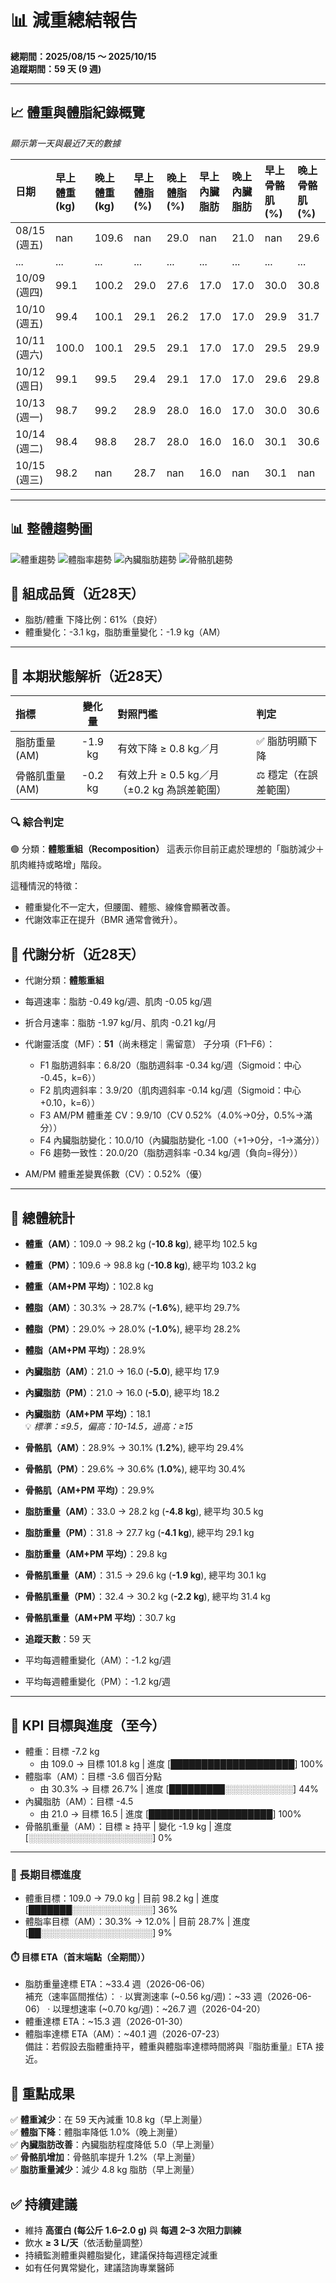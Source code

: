 # 📊 減重總結報告

**總期間：2025/08/15 ～ 2025/10/15**  
**追蹤期間：59 天 (9 週)**  

---

## 📈 體重與體脂紀錄概覽

*顯示第一天與最近7天的數據*

| 日期         | 早上體重 (kg)   | 晚上體重 (kg)   | 早上體脂 (%)   | 晚上體脂 (%)   | 早上內臟脂肪   | 晚上內臟脂肪   | 早上骨骼肌 (%)   | 晚上骨骼肌 (%)   |
|:-------------|:----------------|:----------------|:---------------|:---------------|:---------------|:---------------|:-----------------|:-----------------|
| 08/15 (週五) | nan             | 109.6           | nan            | 29.0           | nan            | 21.0           | nan              | 29.6             |
| ...          | ...             | ...             | ...            | ...            | ...            | ...            | ...              | ...              |
| 10/09 (週四) | 99.1            | 100.2           | 29.0           | 27.6           | 17.0           | 17.0           | 30.0             | 30.8             |
| 10/10 (週五) | 99.4            | 100.1           | 29.1           | 26.2           | 17.0           | 17.0           | 29.9             | 31.7             |
| 10/11 (週六) | 100.0           | 100.1           | 29.5           | 29.1           | 17.0           | 17.0           | 29.5             | 29.9             |
| 10/12 (週日) | 99.1            | 99.5            | 29.4           | 29.1           | 17.0           | 17.0           | 29.6             | 29.8             |
| 10/13 (週一) | 98.7            | 99.2            | 28.9           | 28.0           | 16.0           | 17.0           | 30.0             | 30.6             |
| 10/14 (週二) | 98.4            | 98.8            | 28.7           | 28.0           | 16.0           | 16.0           | 30.1             | 30.6             |
| 10/15 (週三) | 98.2            | nan             | 28.7           | nan            | 16.0           | nan            | 30.1             | nan              |

---

## 📊 整體趨勢圖

![體重趨勢](summary_weight_trend.png)
![體脂率趨勢](summary_bodyfat_trend.png)
![內臟脂肪趨勢](summary_visceral_fat_trend.png)
![骨骼肌趨勢](summary_muscle_trend.png)

## 🧪 組成品質（近28天）

- 脂肪/體重 下降比例：61%（良好）  
- 體重變化：-3.1 kg，脂肪重量變化：-1.9 kg（AM）  

---


## 🧭 本期狀態解析（近28天）

| 指標 | 變化量 | 對照門檻 | 判定 |
|:--|:--:|:--|:--|
| 脂肪重量 (AM) | -1.9 kg | 有效下降 ≥ 0.8 kg／月 | ✅ 脂肪明顯下降 |
| 骨骼肌重量 (AM) | -0.2 kg | 有效上升 ≥ 0.5 kg／月（±0.2 kg 為誤差範圍） | ⚖️ 穩定（在誤差範圍） |

### 🔍 綜合判定

🟢 分類：**體態重組（Recomposition）**
這表示你目前正處於理想的「脂肪減少＋肌肉維持或略增」階段。

這種情況的特徵：

- 體重變化不一定大，但腰圍、體態、線條會顯著改善。
- 代謝效率正在提升（BMR 通常會微升）。


## 🔬 代謝分析（近28天）

- 代謝分類：**體態重組**
- 每週速率：脂肪 -0.49 kg/週、肌肉 -0.05 kg/週
- 折合月速率：脂肪 -1.97 kg/月、肌肉 -0.21 kg/月

- 代謝靈活度（MF）：**51**（尚未穩定｜需留意）
  子分項（F1–F6）：
  - F1 脂肪週斜率：6.8/20（脂肪週斜率 -0.34 kg/週（Sigmoid：中心 -0.45，k=6））
  - F2 肌肉週斜率：3.9/20（肌肉週斜率 -0.14 kg/週（Sigmoid：中心 +0.10，k=6））
  - F3 AM/PM 體重差 CV：9.9/10（CV 0.52%（4.0%→0分，0.5%→滿分））
  - F4 內臟脂肪變化：10.0/10（內臟脂肪變化 -1.00（+1→0分，-1→滿分））
  - F6 趨勢一致性：20.0/20（脂肪週斜率 -0.34 kg/週（負向=得分））
- AM/PM 體重差變異係數（CV）：0.52%（優）
---

## 📌 總體統計

- **體重（AM）**：109.0 → 98.2 kg  (**-10.8 kg**), 總平均 102.5 kg  
- **體重（PM）**：109.6 → 98.8 kg  (**-10.8 kg**), 總平均 103.2 kg  
- **體重（AM+PM 平均）**：102.8 kg  

- **體脂（AM）**：30.3% → 28.7%  (**-1.6%**), 總平均 29.7%  
- **體脂（PM）**：29.0% → 28.0%  (**-1.0%**), 總平均 28.2%  
- **體脂（AM+PM 平均）**：28.9%  

- **內臟脂肪（AM）**：21.0 → 16.0  (**-5.0**), 總平均 17.9  
- **內臟脂肪（PM）**：21.0 → 16.0  (**-5.0**), 總平均 18.2  
- **內臟脂肪（AM+PM 平均）**：18.1  
  💡 *標準：≤9.5，偏高：10-14.5，過高：≥15*  

- **骨骼肌（AM）**：28.9% → 30.1%  (**1.2%**), 總平均 29.4%  
- **骨骼肌（PM）**：29.6% → 30.6%  (**1.0%**), 總平均 30.4%  
- **骨骼肌（AM+PM 平均）**：29.9%  

- **脂肪重量（AM）**：33.0 → 28.2 kg  (**-4.8 kg**), 總平均 30.5 kg  
- **脂肪重量（PM）**：31.8 → 27.7 kg  (**-4.1 kg**), 總平均 29.1 kg  
- **脂肪重量（AM+PM 平均）**：29.8 kg  

- **骨骼肌重量（AM）**：31.5 → 29.6 kg  (**-1.9 kg**), 總平均 30.1 kg  
- **骨骼肌重量（PM）**：32.4 → 30.2 kg  (**-2.2 kg**), 總平均 31.4 kg  
- **骨骼肌重量（AM+PM 平均）**：30.7 kg  

- **追蹤天數**：59 天  
- 平均每週體重變化（AM）：-1.2 kg/週  
- 平均每週體重變化（PM）：-1.2 kg/週

---

## 🎯 KPI 目標與進度（至今）

- 體重：目標 -7.2 kg  
  - 由 109.0 → 目標 101.8 kg  | 進度 [████████████████████] 100%  
- 體脂率（AM）：目標 -3.6 個百分點  
  - 由 30.3% → 目標 26.7%  | 進度 [█████████░░░░░░░░░░░] 44%  
- 內臟脂肪（AM）：目標 -4.5  
  - 由 21.0 → 目標 16.5  | 進度 [████████████████████] 100%  
- 骨骼肌重量（AM）：目標 ≥ 持平  | 變化 -1.9 kg  | 進度 [░░░░░░░░░░░░░░░░░░░░] 0%  

---

### 🎯 長期目標進度
- 體重目標：109.0 → 79.0 kg  | 目前 98.2 kg  | 進度 [███████░░░░░░░░░░░░░] 36%  
- 體脂率目標（AM）：30.3% → 12.0%  | 目前 28.7%  | 進度 [██░░░░░░░░░░░░░░░░░░] 9%  

#### ⏱️ 目標 ETA（首末端點（全期間））
- 脂肪重量達標 ETA：~33.4 週（2026-06-06）  
  補充（速率區間推估）：
  · 以實測速率 (~0.56 kg/週)：~33 週（2026-06-06）
  · 以理想速率 (~0.70 kg/週)：~26.7 週（2026-04-20）
- 體重達標 ETA：~15.3 週（2026-01-30）  
- 體脂率達標 ETA（AM）：~40.1 週（2026-07-23）  
  備註：若假設去脂體重持平，體重與體脂率達標時間將與『脂肪重量』ETA 接近。

## 🎯 重點成果

✅ **體重減少**：在 59 天內減重 10.8 kg（早上測量）  
✅ **體脂下降**：體脂率降低 1.0%（晚上測量）  
✅ **內臟脂肪改善**：內臟脂肪程度降低 5.0（早上測量）  
✅ **骨骼肌增加**：骨骼肌率提升 1.2%（早上測量）  
✅ **脂肪重量減少**：減少 4.8 kg 脂肪（早上測量）  

## ✅ 持續建議
- 維持 **高蛋白 (每公斤 1.6–2.0 g)** 與 **每週 2–3 次阻力訓練**  
- 飲水 **≥ 3 L/天**（依活動量調整）  
- 持續監測體重與體脂變化，建議保持每週穩定減重  
- 如有任何異常變化，建議諮詢專業醫師  
